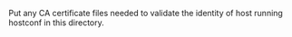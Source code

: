 Put any CA certificate files needed to validate the identity of host running hostconf in this directory.

